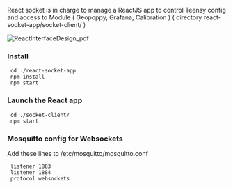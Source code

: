 React socket is in charge to manage a ReactJS app to control Teensy config and access to Module ( Geopoppy, Grafana, Calibration ) 
 ( directory react-socket-app/socket-client/ )

![ReactInterfaceDesign_pdf](https://user-images.githubusercontent.com/25310798/67371323-83f2fb80-f57c-11e9-858b-87ce9345aa50.jpg)

### Install
     cd ./react-socket-app
     npm install
     npm start

### Launch the React app
     cd ./socket-client/
     npm start

### Mosquitto config for Websockets
Add these lines to /etc/mosquitto/mosquitto.conf

     listener 1883
     listener 1884
     protocol websockets
